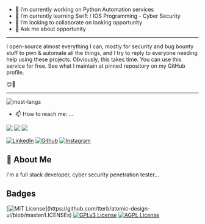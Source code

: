 
- 🔭 I’m currently working on Python Automation services
- 🌱 I’m currently learning Swift / IOS Programming - Cyber Security
- 👯 I’m looking to collaborate on looking opportunity
- 💬 Ask me about opportunity
---

I open-source almost everything I can, mostly for security and bug bounty stuff to pwn & automate all the things, and I try to reply to everyone needing help using these projects. Obviously, this takes time. You can use this service for free. See what I maintain at pinned repository on my GitHub profile.

 😊🎉

---

![most-langs](https://github-readme-stats.vercel.app/api/top-langs/?username=demirezenmert&hide=javascript,html&theme=radical&layout=compact)

- 📫 How to reach me: ...

[<img src="https://img.icons8.com/external-justicon-lineal-color-justicon/64/000000/external-linkedin-social-media-justicon-lineal-color-justicon.png"/>](https://www.linkedin.com/in/demirezenmert/)       [<img src="https://img.icons8.com/ios-filled/100/000000/github.png"/>](https://github.com/demirezenmert)     [<img src="https://img.icons8.com/bubbles/100/000000/instagram-new--v2.png"/>](https://instagram.com/demirezeennn/) 

[<img target="_blank" src="https://img.icons8.com/bubbles/100/000000/linkedin.png" title="LinkedIn">](https://www.linkedin.com/in/demirezenmert/)       [<img target="_blank" src="https://img.icons8.com/bubbles/100/000000/github.png" title="Github">](https://github.com/demirezenmert)     [<img target="_blank" src="https://img.icons8.com/bubbles/100/000000/instagram-new.png" title="Instagram">](https://instagram.com/demirezeennn/) 


<!--
**dwisiswant0/dwisiswant0** is a ✨ _special_ ✨ repository because its `README.md` (this file) appears on your GitHub profile.

Here are some ideas to get you started:

- 🔭 I’m currently working on ...
- 🌱 I’m currently learning ...
- 👯 I’m looking to collaborate on ...
- 🤔 I’m looking for help with ...
- 💬 Ask me about ...
- 📫 How to reach me: ...
- 😄 Pronouns: ...
- ⚡ Fun fact: ...
-->


## 🚀 About Me
I'm a full stack developer, cyber security penetration tester...


## Badges


[![MIT License](https://img.shields.io/apm/l/atomic-design-ui.svg?)](https://github.com/tterb/atomic-design-ui/blob/master/LICENSEs)
[![GPLv3 License](https://img.shields.io/badge/License-GPL%20v3-yellow.svg)](https://opensource.org/licenses/)
[![AGPL License](https://img.shields.io/badge/license-AGPL-blue.svg)](http://www.gnu.org/licenses/agpl-3.0)

